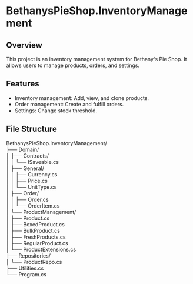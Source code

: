 # BethanysPieShop.InventoryManagement

## Overview
This project is an inventory management system for Bethany's Pie Shop. It allows users to manage products, orders, and settings.

## Features
- Inventory management: Add, view, and clone products.
- Order management: Create and fulfill orders.
- Settings: Change stock threshold.

## File Structure
BethanysPieShop.InventoryManagement/  
├── Domain/  
│   ├── Contracts/  
│   │   └── ISaveable.cs  
│   ├── General/  
│   │   ├── Currency.cs  
│   │   ├── Price.cs  
│   │   └── UnitType.cs  
│   ├── Order/  
│   │   ├── Order.cs  
│   │   └── OrderItem.cs  
│   └── ProductManagement/  
│       ├── Product.cs  
│       ├── BoxedProduct.cs  
│       ├── BulkProduct.cs  
│       ├── FreshProducts.cs  
│       ├── RegularProduct.cs  
│       └── ProductExtensions.cs  
├── Repositories/  
│   └── ProductRepo.cs  
├── Utilities.cs  
└── Program.cs  
